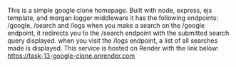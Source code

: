 This is a simple google clone homepage.
Built with node, express, ejs template, and morgan logger middleware
it has the following endpoints: /google, /search and /logs
when you make a search on the /google endpoint, it redirects you to the /search endpoint with the submitted search query displayed.
when you visit the /logs endpoint, a list of all searches made is displayed.
This service is hosted on Render with the link below:
https://task-13-google-clone.onrender.com
